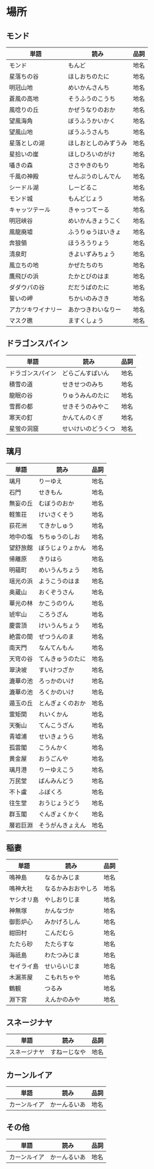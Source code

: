 # 場所

## モンド

|単語|読み|品詞|
|---|---|---|
|モンド|もんど|地名|
|星落ちの谷|ほしおちのたに|地名|
|明冠山地|めいかんさんち|地名|
|蒼風の高地|そうふうのこうち|地名|
|風唸りの丘|かぜうなりのおか|地名|
|望風海角|ぼうふうかいかく|地名|
|望風山地|ぼうふうさんち|地名|
|星落としの湖|ほしおとしのみずうみ|地名|
|星拾いの崖|ほしひろいのがけ|地名|
|囁きの森|ささやきのもり|地名|
|千風の神殿|せんぷうのしんでん|地名|
|シードル湖|しーどるこ|地名|
|モンド城|もんどじょう|地名|
|キャッツテール|きゃっつてーる|地名|
|明冠峡谷|めいかんきょうこく|地名|
|風龍廃墟|ふうりゅうはいきょ|地名|
|奔狼領|ほうろうりょう|地名|
|清泉町|きよいずみちょう|地名|
|風立ちの地|かぜたちのち|地名|
|鷹飛びの浜|たかとびのはま|地名|
|ダダウパの谷|だだうぱのたに|地名|
|誓いの岬|ちかいのみさき|地名|
|アカツキワイナリー|あかつきわいなりー|地名|
|マスク礁|ますくしょう|地名|

## ドラゴンスパイン

|単語|読み|品詞|
|---|---|---|
|ドラゴンスパイン|どらごんすぱいん|地名|
|積雪の道|せきせつのみち|地名|
|龍眠の谷|りゅうみんのたに|地名|
|雪葬の都|せきそうのみやこ|地名|
|寒天の釘|かんてんのくぎ|地名|
|星蛍の洞窟|せいけいのどうくつ|地名|

## 璃月

|単語|読み|品詞|
|---|---|---|
|璃月|りーゆえ|地名|
|石門|せきもん|地名|
|無妄の丘|むぼうのおか|地名|
|軽策荘|けいさくそう|地名|
|荻花洲|てきかしゅう|地名|
|地中の塩|ちちゅうのしお|地名|
|望舒旅館|ぼうじょりょかん|地名|
|帰離原|きりはら|地名|
|明蘊町|めいうんちょう|地名|
|瑶光の浜|ようこうのはま|地名|
|奥蔵山|おくぞうさん|地名|
|華光の林|かこうのりん|地名|
|琥牢山|ころうざん|地名|
|慶雲頂|けいうんちょう|地名|
|絶雲の間|ぜつうんのま|地名|
|南天門|なんてんもん|地名|
|天穹の谷|てんきゅうのたに|地名|
|翠決坡|すいけつざか|地名|
|漉華の池|ろっかのいけ|地名|
|漉華の池|ろくかのいけ|地名|
|遁玉の丘|とんぎょくのおか|地名|
|霊矩関|れいくかん|地名|
|天衡山|てんこうざん|地名|
|青墟浦|せいきょうら|地名|
|孤雲閣|こうんかく|地名|
|黄金屋|おうごんや|地名|
|璃月港|りーゆえこう|地名|
|万民堂|ばんみんどう|地名|
|不卜盧|ふぼくろ|地名|
|往生堂|おうじょうどう|地名|
|群玉閣|ぐんぎょくかく|地名|
|層岩巨淵|そうがんきょえん|地名|

## 稲妻

|単語|読み|品詞|
|---|---|---|
|鳴神島|なるかみじま|地名|
|鳴神大社|なるかみおおやしろ|地名|
|ヤシオリ島|やしおりじま|地名|
|神無塚|かんなづか|地名|
|御影炉心|みかげろしん|地名|
|紺田村|こんだむら|地名|
|たたら砂|たたらすな|地名|
|海祇島|わたつみじま|地名|
|セイライ島|せいらいじま|地名|
|木漏茶屋|こもれちゃや|地名|
|鶴観|つるみ|地名|
|淵下宮|えんかのみや|地名|

## スネージナヤ

|単語|読み|品詞|
|---|---|---|
|スネージナヤ|すねーじなや|地名|

## カーンルイア

|単語|読み|品詞|
|---|---|---|
|カーンルイア|かーんるいあ|地名|

## その他

|単語|読み|品詞|
|---|---|---|
|カーンルイア|かーんるいあ|地名|